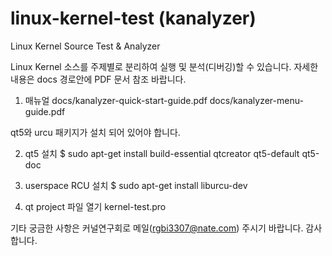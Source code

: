 # linux-kernel-test (kanalyzer)
Linux Kernel Source Test &amp; Analyzer

Linux Kernel 소스를 주제별로 분리하여 실행 및 분석(디버깅)할 수 있습니다.
자세한 내용은 docs 경로안에 PDF 문서 참조 바랍니다.

1. 매뉴얼
    docs/kanalyzer-quick-start-guide.pdf
    docs/kanalyzer-menu-guide.pdf

qt5와 urcu 패키지가 설치 되어 있어야 합니다.

2. qt5 설치
$ sudo apt-get install build-essential qtcreator qt5-default qt5-doc

3. userspace RCU 설치
$ sudo apt-get install liburcu-dev

4. qt project 파일 열기
kernel-test.pro

기타 궁금한 사항은 커널연구회로 메일(rgbi3307@nate.com) 주시기 바랍니다.
감사합니다.
